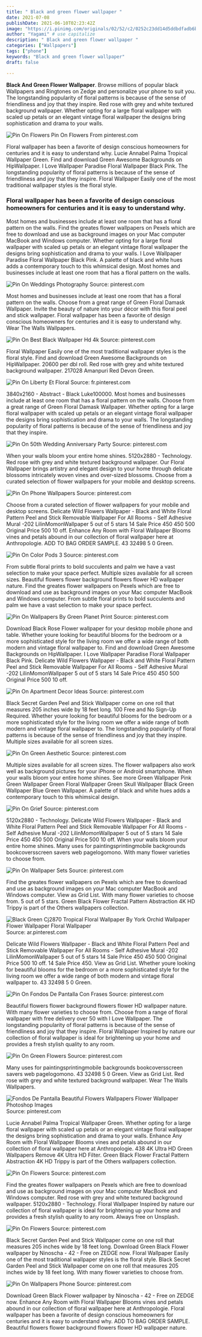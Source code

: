```yaml
---
title: " Black and green flower wallpaper "
date: 2021-07-08
publishDate: 2021-06-10T02:23:42Z
image: "https://i.pinimg.com/originals/02/52/c2/0252c23dd14d5ddbdfadb6baebb19b2b.jpg"
author: "Yagami" # use capitalize
description: " Black and green flower wallpaper "
categories: ["Wallpapers"]
tags: ["phone"]
keywords: "Black and green flower wallpaper"
draft: false

---
```



**Black And Green Flower Wallpaper**. Browse millions of popular black Wallpapers and Ringtones on Zedge and personalize your phone to suit you. The longstanding popularity of floral patterns is because of the sense of friendliness and joy that they inspire. Red rose with grey and white textured background wallpaper. Whether opting for a large floral wallpaper with scaled up petals or an elegant vintage floral wallpaper the designs bring sophistication and drama to your walls.

![Pin On Flowers](https://i.pinimg.com/736x/02/7a/e5/027ae504eb68148775b441a132b70d95.jpg "Pin On Flowers")
Pin On Flowers From pinterest.com


Floral wallpaper has been a favorite of design conscious homeowners for centuries and it is easy to understand why. Lucie Annabel Palma Tropical Wallpaper Green. Find and download Green Awesome Backgrounds on HipWallpaper. I Love Wallpaper Paradise Floral Wallpaper Black Pink. The longstanding popularity of floral patterns is because of the sense of friendliness and joy that they inspire. Floral Wallpaper Easily one of the most traditional wallpaper styles is the floral style.

### Floral wallpaper has been a favorite of design conscious homeowners for centuries and it is easy to understand why.

Most homes and businesses include at least one room that has a floral pattern on the walls. Find the greates flower wallpapers on Pexels which are free to download and use as background images on your Mac computer MacBook and Windows computer. Whether opting for a large floral wallpaper with scaled up petals or an elegant vintage floral wallpaper the designs bring sophistication and drama to your walls. I Love Wallpaper Paradise Floral Wallpaper Black Pink. A palette of black and white hues adds a contemporary touch to this whimsical design. Most homes and businesses include at least one room that has a floral pattern on the walls.


![Pin On Weddings Photography](https://i.pinimg.com/474x/98/be/a2/98bea206e0db047b586ef46cf4d2c595.jpg "Pin On Weddings Photography")
Source: pinterest.com

Most homes and businesses include at least one room that has a floral pattern on the walls. Choose from a great range of Green Floral Damask Wallpaper. Invite the beauty of nature into your décor with this floral peel and stick wallpaper. Floral wallpaper has been a favorite of design conscious homeowners for centuries and it is easy to understand why. Wear The Walls Wallpapers.

![Pin On Best Black Wallpaper Hd 4k](https://i.pinimg.com/originals/82/fa/63/82fa63fdba1843040c6eaceaa62fbcb3.jpg "Pin On Best Black Wallpaper Hd 4k")
Source: pinterest.com

Floral Wallpaper Easily one of the most traditional wallpaper styles is the floral style. Find and download Green Awesome Backgrounds on HipWallpaper. 20600 per dbl roll. Red rose with grey and white textured background wallpaper. 217028 Amanpuri Red Devon Green.

![Pin On Liberty Et Floral](https://i.pinimg.com/originals/1b/bf/fb/1bbffba1f964c9fff01c4e027ac49b39.jpg "Pin On Liberty Et Floral")
Source: fr.pinterest.com

3840x2160 - Abstract - Black Luke100000. Most homes and businesses include at least one room that has a floral pattern on the walls. Choose from a great range of Green Floral Damask Wallpaper. Whether opting for a large floral wallpaper with scaled up petals or an elegant vintage floral wallpaper the designs bring sophistication and drama to your walls. The longstanding popularity of floral patterns is because of the sense of friendliness and joy that they inspire.

![Pin On 50th Wedding Anniversary Party](https://i.pinimg.com/originals/fe/90/f8/fe90f81b313966d33126c3c5df088919.jpg "Pin On 50th Wedding Anniversary Party")
Source: pinterest.com

When your walls bloom your entire home shines. 5120x2880 - Technology. Red rose with grey and white textured background wallpaper. Our Floral Wallpaper brings artistry and elegant design to your home through delicate blossoms intricately woven vines and over-sized blossoms. Choose from a curated selection of flower wallpapers for your mobile and desktop screens.

![Pin On Phone Wallpapers](https://i.pinimg.com/originals/4a/86/1d/4a861da1a65ff9188a9ceaed32b1be95.png "Pin On Phone Wallpapers")
Source: pinterest.com

Choose from a curated selection of flower wallpapers for your mobile and desktop screens. Delicate Wild Flowers Wallpaper - Black and White Floral Pattern Peel and Stick Removable Wallpaper For All Rooms - Self Adhesive Mural -202 LilinMomonWallpaper 5 out of 5 stars 14 Sale Price 450 450 500 Original Price 500 10 off. Enhance Any Room with Floral Wallpaper Blooms vines and petals abound in our collection of floral wallpaper here at Anthropologie. ADD TO BAG ORDER SAMPLE. 43 32498 5 0 Green.

![Pin On Color Pods 3](https://i.pinimg.com/564x/21/17/28/211728f2643cf4002037f5de41ef6ceb.jpg "Pin On Color Pods 3")
Source: pinterest.com

From subtle floral prints to bold succulents and palm we have a vast selection to make your space perfect. Multiple sizes available for all screen sizes. Beautiful flowers flower background flowers flower HD wallpaper nature. Find the greates flower wallpapers on Pexels which are free to download and use as background images on your Mac computer MacBook and Windows computer. From subtle floral prints to bold succulents and palm we have a vast selection to make your space perfect.

![Pin On Wallpapers By Green Planet Print](https://i.pinimg.com/originals/45/d7/e3/45d7e37685cbbb94265bbf3ade8b18c4.jpg "Pin On Wallpapers By Green Planet Print")
Source: pinterest.com

Download Black Rose Flower wallpaper for your desktop mobile phone and table. Whether youre looking for beautiful blooms for the bedroom or a more sophisticated style for the living room we offer a wide range of both modern and vintage floral wallpaper to. Find and download Green Awesome Backgrounds on HipWallpaper. I Love Wallpaper Paradise Floral Wallpaper Black Pink. Delicate Wild Flowers Wallpaper - Black and White Floral Pattern Peel and Stick Removable Wallpaper For All Rooms - Self Adhesive Mural -202 LilinMomonWallpaper 5 out of 5 stars 14 Sale Price 450 450 500 Original Price 500 10 off.

![Pin On Apartment Decor Ideas](https://i.pinimg.com/originals/bf/7c/1e/bf7c1e5d1bc51fef82f9b38da68ee49b.jpg "Pin On Apartment Decor Ideas")
Source: pinterest.com

Black Secret Garden Peel and Stick Wallpaper come on one roll that measures 205 inches wide by 18 feet long. 100 Free and No Sign-Up Required. Whether youre looking for beautiful blooms for the bedroom or a more sophisticated style for the living room we offer a wide range of both modern and vintage floral wallpaper to. The longstanding popularity of floral patterns is because of the sense of friendliness and joy that they inspire. Multiple sizes available for all screen sizes.

![Pin On Green Aesthetic](https://i.pinimg.com/originals/ae/e4/b2/aee4b20da5925999f08b1b7536edf572.jpg "Pin On Green Aesthetic")
Source: pinterest.com

Multiple sizes available for all screen sizes. The flower wallpapers also work well as background pictures for your iPhone or Android smartphone. When your walls bloom your entire home shines. See more Green Wallpaper Pink Green Wallpaper Green Floral Wallpaper Green Skull Wallpaper Black Green Wallpaper Blue Green Wallpaper. A palette of black and white hues adds a contemporary touch to this whimsical design.

![Pin On Grief](https://i.pinimg.com/originals/f0/3d/6f/f03d6fa13f09770e0faafd2df6e86e4b.jpg "Pin On Grief")
Source: pinterest.com

5120x2880 - Technology. Delicate Wild Flowers Wallpaper - Black and White Floral Pattern Peel and Stick Removable Wallpaper For All Rooms - Self Adhesive Mural -202 LilinMomonWallpaper 5 out of 5 stars 14 Sale Price 450 450 500 Original Price 500 10 off. When your walls bloom your entire home shines. Many uses for paintingsprintingmobile backgrounds bookcoversscreen savers web pagelogomono. With many flower varieties to choose from.

![Pin On Wallpaper Sets](https://i.pinimg.com/474x/5a/a7/4c/5aa74ccd8928406fcf21786cd20a98e2.jpg "Pin On Wallpaper Sets")
Source: pinterest.com

Find the greates flower wallpapers on Pexels which are free to download and use as background images on your Mac computer MacBook and Windows computer. View as Grid List. With many flower varieties to choose from. 5 out of 5 stars. Green Black Flower Fractal Pattern Abstraction 4K HD Trippy is part of the Others wallpapers collection.

![Black Green Cj2870 Tropical Floral Wallpaper By York Orchid Wallpaper Flower Wallpaper Floral Wallpaper](https://i.pinimg.com/originals/54/2a/01/542a01ebb5bf364c48c72b4245fe6b92.jpg "Black Green Cj2870 Tropical Floral Wallpaper By York Orchid Wallpaper Flower Wallpaper Floral Wallpaper")
Source: ar.pinterest.com

Delicate Wild Flowers Wallpaper - Black and White Floral Pattern Peel and Stick Removable Wallpaper For All Rooms - Self Adhesive Mural -202 LilinMomonWallpaper 5 out of 5 stars 14 Sale Price 450 450 500 Original Price 500 10 off. 14 Sale Price 450. View as Grid List. Whether youre looking for beautiful blooms for the bedroom or a more sophisticated style for the living room we offer a wide range of both modern and vintage floral wallpaper to. 43 32498 5 0 Green.

![Pin On Fondos De Pantalla Con Frases](https://i.pinimg.com/originals/42/63/d4/4263d4faaac2e0d850c8dfc1d14027ce.png "Pin On Fondos De Pantalla Con Frases")
Source: pinterest.com

Beautiful flowers flower background flowers flower HD wallpaper nature. With many flower varieties to choose from. Choose from a range of floral wallpaper with free delivery over 50 with I Love Wallpaper. The longstanding popularity of floral patterns is because of the sense of friendliness and joy that they inspire. Floral Wallpaper Inspired by nature our collection of floral wallpaper is ideal for brightening up your home and provides a fresh stylish quality to any room.

![Pin On Green Flowers](https://i.pinimg.com/originals/28/9d/ec/289dec220fc5ded684fb1963f4968860.jpg "Pin On Green Flowers")
Source: pinterest.com

Many uses for paintingsprintingmobile backgrounds bookcoversscreen savers web pagelogomono. 43 32498 5 0 Green. View as Grid List. Red rose with grey and white textured background wallpaper. Wear The Walls Wallpapers.

![Fondos De Pantalla Beautiful Flowers Wallpapers Flower Wallpaper Photoshop Images](https://i.pinimg.com/564x/b4/aa/c6/b4aac6995386399d557680b6f42e2b22.jpg "Fondos De Pantalla Beautiful Flowers Wallpapers Flower Wallpaper Photoshop Images")
Source: pinterest.com

Lucie Annabel Palma Tropical Wallpaper Green. Whether opting for a large floral wallpaper with scaled up petals or an elegant vintage floral wallpaper the designs bring sophistication and drama to your walls. Enhance Any Room with Floral Wallpaper Blooms vines and petals abound in our collection of floral wallpaper here at Anthropologie. 438 4K Ultra HD Green Wallpapers Remove 4K Ultra HD Filter. Green Black Flower Fractal Pattern Abstraction 4K HD Trippy is part of the Others wallpapers collection.

![Pin On Flowers](https://i.pinimg.com/736x/02/7a/e5/027ae504eb68148775b441a132b70d95.jpg "Pin On Flowers")
Source: pinterest.com

Find the greates flower wallpapers on Pexels which are free to download and use as background images on your Mac computer MacBook and Windows computer. Red rose with grey and white textured background wallpaper. 5120x2880 - Technology. Floral Wallpaper Inspired by nature our collection of floral wallpaper is ideal for brightening up your home and provides a fresh stylish quality to any room. Always free on Unsplash.

![Pin On Flowers](https://i.pinimg.com/originals/c2/9f/dd/c29fddcf8bdc900af1a2baad1102fa35.jpg "Pin On Flowers")
Source: pinterest.com

Black Secret Garden Peel and Stick Wallpaper come on one roll that measures 205 inches wide by 18 feet long. Download Green Black Flower wallpaper by Ninoscha - 42 - Free on ZEDGE now. Floral Wallpaper Easily one of the most traditional wallpaper styles is the floral style. Black Secret Garden Peel and Stick Wallpaper come on one roll that measures 205 inches wide by 18 feet long. With many flower varieties to choose from.

![Pin On Wallpapers Phone](https://i.pinimg.com/originals/02/52/c2/0252c23dd14d5ddbdfadb6baebb19b2b.jpg "Pin On Wallpapers Phone")
Source: pinterest.com

Download Green Black Flower wallpaper by Ninoscha - 42 - Free on ZEDGE now. Enhance Any Room with Floral Wallpaper Blooms vines and petals abound in our collection of floral wallpaper here at Anthropologie. Floral wallpaper has been a favorite of design conscious homeowners for centuries and it is easy to understand why. ADD TO BAG ORDER SAMPLE. Beautiful flowers flower background flowers flower HD wallpaper nature.

